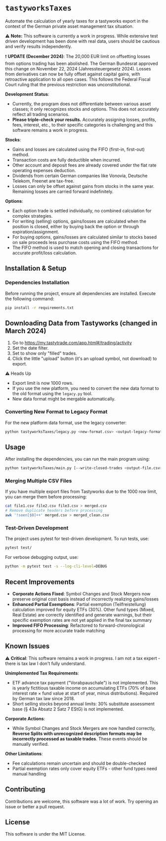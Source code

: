 # `tastyworksTaxes`

Automate the calculation of yearly taxes for a tastyworks export in the context of the German private asset management tax situation.

⚠️ **Note:** This software is currently a work in progress. While extensive test driven development has been done with real data, users should be cautious and verify results independently.

❗ **UPDATE (December 2024)**: The 20,000 EUR limit on offsetting losses from options trading has been abolished. The German Bundesrat approved this change on November 22, 2024 (Jahressteuergesetz 2024). Losses from derivatives can now be fully offset against capital gains, with retroactive application to all open cases. This follows the Federal Fiscal Court ruling that the previous restriction was unconstitutional.

**Development Status**:
- Currently, the program does not differentiate between various asset classes; it only recognizes stocks and options. This does not accurately reflect all trading scenarios.
- **Please triple-check your results.** Accurately assigning losses, profits, fees, interest, etc., to their specific categories is challenging and this software remains a work in progress.

**Stocks**:

- Gains and losses are calculated using the FIFO (first-in, first-out) method.
- Transaction costs are fully deductible when incurred.
- Other account and deposit fees are already covered under the flat rate operating expenses deduction.
- Dividends from certain German companies like Vonovia, Deutsche Telekom, Freenet are tax-free.
- Losses can only be offset against gains from stocks in the same year. Remaining losses are carried forward indefinitely.

**Options**:

- Each option trade is settled individually, no combined calculation for complex strategies.
- For writing (selling) options, gains/losses are calculated when the position is closed, either by buying back the option or through expiration/assignment.
- For buying options, gains/losses are calculated similar to stocks based on sale proceeds less purchase costs using the FIFO method.
- The FIFO method is used to match opening and closing transactions for accurate profit/loss calculation.

## Installation & Setup

### Dependencies Installation

Before running the project, ensure all dependencies are installed. Execute the following command:

```bash
pip install -r requirements.txt
```

## Downloading Data from Tastyworks (changed in March 2024)

1. Go to https://my.tastytrade.com/app.html#/trading/activity
2. Set the date filter.
3. Set to show only "filled" trades.
4. Click the little "upload" button (it's an upload symbol, not download) to export.

⚠️ Heads Up
- Export limit is now 1000 rows.
- If you use the new platform, you need to convert the new data format to the old format using the `legacy.py` tool.
- New data format might be mergable automatically.

### Converting New Format to Legacy Format

For the new platform data format, use the legacy converter:

```bash
python tastyworksTaxes/legacy.py <new-format.csv> <output-legacy-format.csv>
```

## Usage

After installing the dependencies, you can run the main program using:

```bash
python tastyworksTaxes/main.py [--write-closed-trades <output-file.csv>] <tastyworks-data.csv>
```

### Merging Multiple CSV Files

If you have multiple export files from Tastyworks due to the 1000 row limit, you can merge them before processing:

```bash
cat file1.csv file2.csv file3.csv > merged.csv
# Remove duplicate headers before processing
awk '!seen[$0]++' merged.csv > merged_clean.csv
```

### Test-Driven Development

The project uses pytest for test-driven development. To run tests, use:

```bash
pytest test/
```

For verbose debugging output, use:

```bash
python -m pytest test -s --log-cli-level=DEBUG
```

## Recent Improvements

- **Corporate Actions Fixed**: Symbol Changes and Stock Mergers now preserve original cost basis instead of incorrectly realizing gains/losses
- **Enhanced Partial Exemptions**: Partial exemption (Teilfreistellung) calculation improved for equity ETFs (30%). Other fund types (Mixed, Real Estate) are correctly identified and generate warnings, but their specific exemption rates are not yet applied in the final tax summary
- **Improved FIFO Processing**: Refactored to forward-chronological processing for more accurate trade matching

## Known Issues

⚠️ **Critical**: This software remains a work in progress. I am not a tax expert - there is tax law I don't fully understand.

**Unimplemented Tax Requirements**:
- ETF advance tax payment ("Vorabpauschale") is not implemented. This is yearly fictitious taxable income on accumulating ETFs (70% of base interest rate × fund value at start of year, minus distributions). Required by German tax law since 2018.
- Short selling stocks beyond annual limits: 30% substitute assessment base (§ 43a Absatz 2 Satz 7 EStG) is not implemented.

**Corporate Actions**:
- While Symbol Changes and Stock Mergers are now handled correctly, **Reverse Splits with unrecognized description formats may be incorrectly processed as taxable trades**. These events should be manually verified.

**Other Limitations**:
- Fee calculations remain uncertain and should be double-checked
- Partial exemption rates only cover equity ETFs - other fund types need manual handling

## Contributing

Contributions are welcome, this software was a lot of work. Try opening an issue or better a pull request.

## License

This software is under the MIT License.
